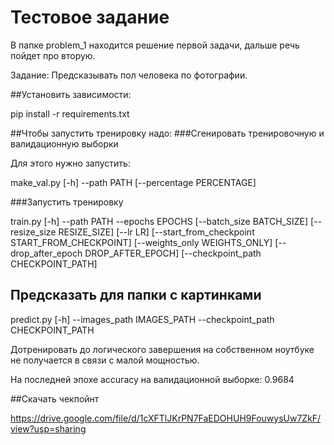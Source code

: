 # Тестовое задание

В папке problem_1 находится решение первой задачи, дальше речь пойдет про вторую.

Задание: Предсказывать пол человека по фотографии.

##Установить зависимости:

pip install -r requirements.txt

##Чтобы запустить тренировку надо:
###Сгенировать тренировочную и валидационную выборки

Для этого нужно запустить:

make_val.py [-h] --path PATH [--percentage PERCENTAGE]

###Запустить тренировку

train.py [-h] --path PATH --epochs EPOCHS [--batch_size BATCH_SIZE]
               [--resize_size RESIZE_SIZE] [--lr LR]
               [--start_from_checkpoint START_FROM_CHECKPOINT]
               [--weights_only WEIGHTS_ONLY]
               [--drop_after_epoch DROP_AFTER_EPOCH]
               [--checkpoint_path CHECKPOINT_PATH]

## Предсказать для папки с картинками

predict.py [-h] --images_path IMAGES_PATH --checkpoint_path
                 CHECKPOINT_PATH

Дотренировать до логического завершения на собственном ноутбуке не получается в связи с малой мощностью.

На последней эпохе accuracy на валидационной выборке: 0.9684

##Скачать чекпойнт

https://drive.google.com/file/d/1cXFTlJKrPN7FaEDOHUH9FouwysUw7ZkF/view?usp=sharing
